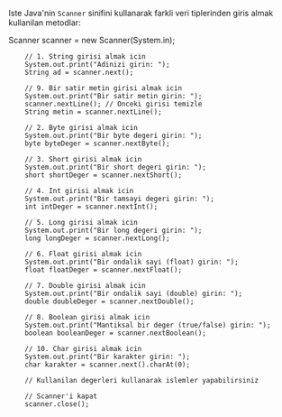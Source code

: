 Iste Java'nin `Scanner` sinifini kullanarak farkli veri tiplerinden giris almak kullanilan metodlar:

Scanner scanner = new Scanner(System.in);

        // 1. String girisi almak icin
        System.out.print("Adinizi girin: ");
        String ad = scanner.next();

        // 9. Bir satir metin girisi almak icin
        System.out.print("Bir satir metin girin: ");
        scanner.nextLine(); // Onceki girisi temizle
        String metin = scanner.nextLine();

        // 2. Byte girisi almak icin
        System.out.print("Bir byte degeri girin: ");
        byte byteDeger = scanner.nextByte();

        // 3. Short girisi almak icin
        System.out.print("Bir short degeri girin: ");
        short shortDeger = scanner.nextShort();

        // 4. Int girisi almak icin
        System.out.print("Bir tamsayi degeri girin: ");
        int intDeger = scanner.nextInt();

        // 5. Long girisi almak icin
        System.out.print("Bir long degeri girin: ");
        long longDeger = scanner.nextLong();

        // 6. Float girisi almak icin
        System.out.print("Bir ondalik sayi (float) girin: ");
        float floatDeger = scanner.nextFloat();

        // 7. Double girisi almak icin
        System.out.print("Bir ondalik sayi (double) girin: ");
        double doubleDeger = scanner.nextDouble();

        // 8. Boolean girisi almak icin
        System.out.print("Mantiksal bir deger (true/false) girin: ");
        boolean booleanDeger = scanner.nextBoolean();

        // 10. Char girisi almak icin
        System.out.print("Bir karakter girin: ");
        char karakter = scanner.next().charAt(0);

        // Kullanilan degerleri kullanarak islemler yapabilirsiniz

        // Scanner'i kapat
        scanner.close();



